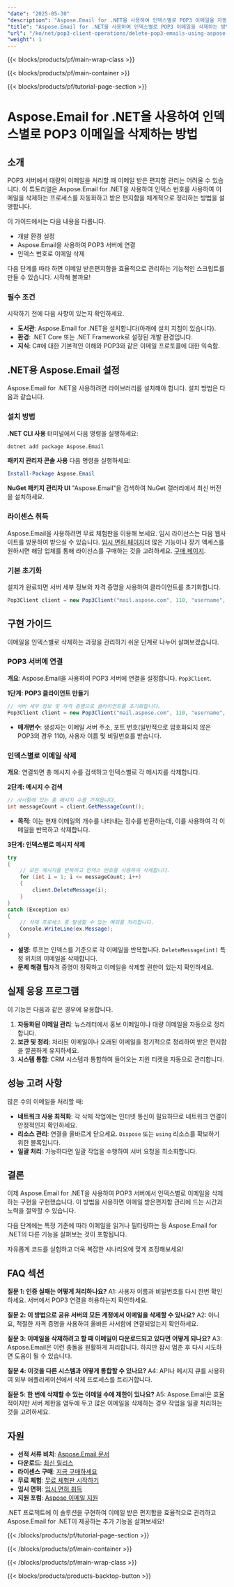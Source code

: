 ```yaml
---
"date": "2025-05-30"
"description": "Aspose.Email for .NET을 사용하여 인덱스별로 POP3 이메일을 자동으로 삭제하는 방법을 알아보세요. 이 종합 가이드에서는 설정, 연결 및 스크립팅 방법과 모범 사례를 다룹니다."
"title": "Aspose.Email for .NET을 사용하여 인덱스별로 POP3 이메일을 삭제하는 방법&#58; 종합 가이드"
"url": "/ko/net/pop3-client-operations/delete-pop3-emails-using-aspose-email-net/"
"weight": 1
---
```


{{< blocks/products/pf/main-wrap-class >}}

{{< blocks/products/pf/main-container >}}

{{< blocks/products/pf/tutorial-page-section >}}
# Aspose.Email for .NET을 사용하여 인덱스별로 POP3 이메일을 삭제하는 방법

## 소개

POP3 서버에서 대량의 이메일을 처리할 때 이메일 받은 편지함 관리는 어려울 수 있습니다. 이 튜토리얼은 Aspose.Email for .NET을 사용하여 인덱스 번호를 사용하여 이메일을 삭제하는 프로세스를 자동화하고 받은 편지함을 체계적으로 정리하는 방법을 설명합니다.

이 가이드에서는 다음 내용을 다룹니다.
- 개발 환경 설정
- Aspose.Email을 사용하여 POP3 서버에 연결
- 인덱스 번호로 이메일 삭제

다음 단계를 따라 하면 이메일 받은편지함을 효율적으로 관리하는 기능적인 스크립트를 만들 수 있습니다. 시작해 볼까요!

### 필수 조건
시작하기 전에 다음 사항이 있는지 확인하세요.

- **도서관**: Aspose.Email for .NET을 설치합니다(아래에 설치 지침이 있습니다).
- **환경**: .NET Core 또는 .NET Framework로 설정된 개발 환경입니다.
- **지식**: C#에 대한 기본적인 이해와 POP3와 같은 이메일 프로토콜에 대한 익숙함.

## .NET용 Aspose.Email 설정
Aspose.Email for .NET을 사용하려면 라이브러리를 설치해야 합니다. 설치 방법은 다음과 같습니다.

### 설치 방법
**.NET CLI 사용**
터미널에서 다음 명령을 실행하세요:
```bash
dotnet add package Aspose.Email
```

**패키지 관리자 콘솔 사용**
다음 명령을 실행하세요:
```powershell
Install-Package Aspose.Email
```

**NuGet 패키지 관리자 UI**
"Aspose.Email"을 검색하여 NuGet 갤러리에서 최신 버전을 설치하세요.

### 라이센스 취득
Aspose.Email을 사용하려면 무료 체험판을 이용해 보세요. 임시 라이선스는 다음 웹사이트를 방문하여 받으실 수 있습니다. [임시 면허 페이지](https://purchase.aspose.com/temporary-license/)더 많은 기능이나 장기 액세스를 원하시면 해당 업체를 통해 라이선스를 구매하는 것을 고려하세요. [구매 페이지](https://purchase.aspose.com/buy).

### 기본 초기화
설치가 완료되면 서버 세부 정보와 자격 증명을 사용하여 클라이언트를 초기화합니다.
```csharp
Pop3Client client = new Pop3Client("mail.aspose.com", 110, "username", "psw");
```

## 구현 가이드
이메일을 인덱스별로 삭제하는 과정을 관리하기 쉬운 단계로 나누어 살펴보겠습니다.

### POP3 서버에 연결
**개요**: Aspose.Email을 사용하여 POP3 서버에 연결을 설정합니다. `Pop3Client`.

**1단계: POP3 클라이언트 만들기**
```csharp
// 서버 세부 정보 및 자격 증명으로 클라이언트를 초기화합니다.
Pop3Client client = new Pop3Client("mail.aspose.com", 110, "username", "psw");
```
- **매개변수**: 생성자는 이메일 서버 주소, 포트 번호(일반적으로 암호화되지 않은 POP3의 경우 110), 사용자 이름 및 비밀번호를 받습니다.

### 인덱스별로 이메일 삭제
**개요**: 연결되면 총 메시지 수를 검색하고 인덱스별로 각 메시지를 삭제합니다.

**2단계: 메시지 수 검색**
```csharp
// 사서함에 있는 총 메시지 수를 가져옵니다.
int messageCount = client.GetMessageCount();
```
- **목적**: 이는 현재 이메일의 개수를 나타내는 정수를 반환하는데, 이를 사용하여 각 이메일을 반복하고 삭제합니다.

**3단계: 인덱스별로 메시지 삭제**
```csharp
try
{
    // 모든 메시지를 반복하고 인덱스 번호를 사용하여 삭제합니다.
    for (int i = 1; i <= messageCount; i++)
    {
        client.DeleteMessage(i);
    }
}
catch (Exception ex)
{
    // 삭제 프로세스 중 발생할 수 있는 예외를 처리합니다.
    Console.WriteLine(ex.Message);
}
```
- **설명**: 루프는 인덱스를 기준으로 각 이메일을 반복합니다. `DeleteMessage(int)` 특정 위치의 이메일을 삭제합니다.
- **문제 해결 팁**자격 증명이 정확하고 이메일을 삭제할 권한이 있는지 확인하세요.

## 실제 응용 프로그램
이 기능은 다음과 같은 경우에 유용합니다.
1. **자동화된 이메일 관리**: 뉴스레터에서 홍보 이메일이나 대량 이메일을 자동으로 정리합니다.
2. **보관 및 정리**: 처리된 이메일이나 오래된 이메일을 정기적으로 정리하여 받은 편지함을 깔끔하게 유지하세요.
3. **시스템 통합**: CRM 시스템과 통합하여 들어오는 지원 티켓을 자동으로 관리합니다.

## 성능 고려 사항
많은 수의 이메일을 처리할 때:
- **네트워크 사용 최적화**: 각 삭제 작업에는 인터넷 통신이 필요하므로 네트워크 연결이 안정적인지 확인하세요.
- **리소스 관리**: 연결을 올바르게 닫으세요. `Dispose` 또는 `using` 리소스를 확보하기 위한 블록입니다.
- **일괄 처리**: 가능하다면 일괄 작업을 수행하여 서버 요청을 최소화합니다.

## 결론
이제 Aspose.Email for .NET을 사용하여 POP3 서버에서 인덱스별로 이메일을 삭제하는 구현을 구현했습니다. 이 방법을 사용하면 이메일 받은편지함 관리에 드는 시간과 노력을 절약할 수 있습니다.

다음 단계에는 특정 기준에 따라 이메일을 읽거나 필터링하는 등 Aspose.Email for .NET의 다른 기능을 살펴보는 것이 포함됩니다.

자유롭게 코드를 실험하고 더욱 복잡한 시나리오에 맞게 조정해보세요!

## FAQ 섹션
**질문 1: 인증 실패는 어떻게 처리하나요?**
A1: 사용자 이름과 비밀번호를 다시 한번 확인하세요. 서버에서 POP3 연결을 허용하는지 확인하세요.

**질문 2: 이 방법으로 공유 서버의 모든 계정에서 이메일을 삭제할 수 있나요?**
A2: 아니요, 적절한 자격 증명을 사용하여 올바른 사서함에 연결되었는지 확인하세요.

**질문 3: 이메일을 삭제하려고 할 때 이메일이 다운로드되고 있다면 어떻게 되나요?**
A3: Aspose.Email은 이런 충돌을 원활하게 처리합니다. 하지만 잠시 멈춘 후 다시 시도하면 도움이 될 수 있습니다.

**질문 4: 이것을 다른 시스템과 어떻게 통합할 수 있나요?**
A4: API나 메시지 큐를 사용하여 외부 애플리케이션에서 삭제 프로세스를 트리거합니다.

**질문 5: 한 번에 삭제할 수 있는 이메일 수에 제한이 있나요?**
A5: Aspose.Email은 효율적이지만 서버 제한을 염두에 두고 많은 이메일을 삭제하는 경우 작업을 일괄 처리하는 것을 고려하세요.

## 자원
- **선적 서류 비치**: [Aspose.Email 문서](https://reference.aspose.com/email/net/)
- **다운로드**: [최신 릴리스](https://releases.aspose.com/email/net/)
- **라이센스 구매**: [지금 구매하세요](https://purchase.aspose.com/buy)
- **무료 체험**: [무료 체험판 시작하기](https://releases.aspose.com/email/net/)
- **임시 면허**: [임시 면허 취득](https://purchase.aspose.com/temporary-license/)
- **지원 포럼**: [Aspose 이메일 지원](https://forum.aspose.com/c/email/10)

.NET 프로젝트에 이 솔루션을 구현하여 이메일 받은 편지함을 효율적으로 관리하고 Aspose.Email for .NET이 제공하는 추가 기능을 살펴보세요!

{{< /blocks/products/pf/tutorial-page-section >}}

{{< /blocks/products/pf/main-container >}}

{{< /blocks/products/pf/main-wrap-class >}}

{{< blocks/products/products-backtop-button >}}